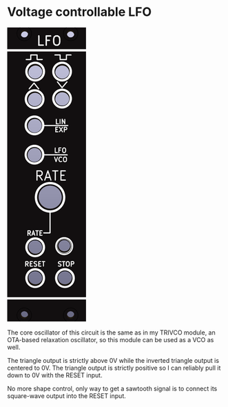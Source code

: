 # Voltage controllable LFO 

![](https://raw.githubusercontent.com/Fihdi/Eurorack/refs/heads/main/LFO2/LFO2_Front.png)

The core oscillator of this circuit is the same as in my TRIVCO module, an OTA-based relaxation oscillator, so this module can be used as a VCO as well.

The triangle output is strictly above 0V while the inverted triangle output is centered to 0V. The triangle output is strictly positive so I can reliably pull it down to 0V with the RESET input.

No more shape control, only way to get a sawtooth signal is to connect its square-wave output into the RESET input.
